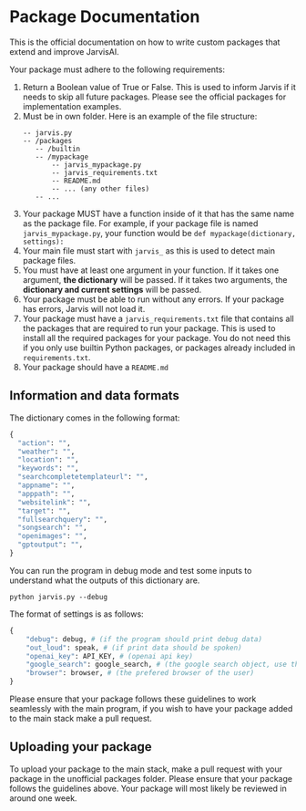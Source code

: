 # Package Documentation

This is the official documentation on how to write custom packages that extend and improve JarvisAI.

Your package must adhere to the following requirements:

1. Return a Boolean value of True or False. This is used to inform Jarvis if it needs to skip all future packages. Please see the official packages for implementation examples.
2. Must be in own folder. Here is an example of the file structure:
    ```
    -- jarvis.py
    -- /packages
       -- /builtin
       -- /mypackage
           -- jarvis_mypackage.py
           -- jarvis_requirements.txt
           -- README.md
           -- ... (any other files)
       -- ...
    ```
3. Your package MUST have a function inside of it that has the same name as the package file. For example, if your package file is named `jarvis_mypackage.py`, your function would be `def mypackage(dictionary, settings):`
4. Your main file must start with `jarvis_` as this is used to detect main package files.
5. You must have at least one argument in your function. If it takes one argument, **the dictionary** will be passed. If it takes two arguments, the **dictionary and current settings** will be passed.
6. Your package must be able to run without any errors. If your package has errors, Jarvis will not load it.
7. Your package must have a `jarvis_requirements.txt` file that contains all the packages that are required to run your package. This is used to install all the required packages for your package. You do not need this if you only use builtin Python packages, or packages already included in `requirements.txt`.
8. Your package should have a `README.md`

## Information and data formats
The dictionary comes in the following format:
```py
{
  "action": "",
  "weather": "",
  "location": "",
  "keywords": "",
  "searchcompletetemplateurl": "",
  "appname": "",
  "apppath": "",
  "websitelink": "",
  "target": "",
  "fullsearchquery": "",
  "songsearch": "",
  "openimages": "",
  "gptoutput": "",
}
```

You can run the program in debug mode and test some inputs to understand what the outputs of this dictionary are.

```
python jarvis.py --debug
```

The format of settings is as follows:
```py
{
    "debug": debug, # (if the program should print debug data)
    "out_loud": speak, # (if print data should be spoken)
    "openai_key": API_KEY, # (openai api key)
    "google_search": google_search, # (the google search object, use this to get links and data from the internet)
    "browser": browser, # (the prefered browser of the user)
}
```
Please ensure that your package follows these guidelines to work seamlessly with the main program, if you wish to have your package added to the main stack make a pull request.
## Uploading your package
To upload your package to the main stack, make a pull request with your package in the unofficial packages folder. Please ensure that your package follows the guidelines above. Your package will most likely be reviewed in around one week.
